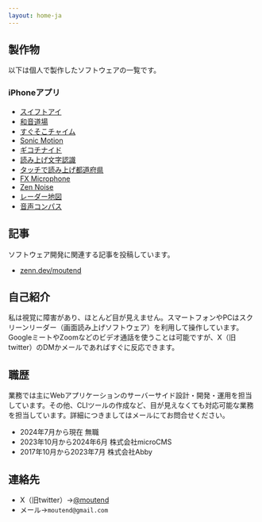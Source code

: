 ```yaml
---
layout: home-ja
---
```

## 製作物

以下は個人で製作したソフトウェアの一覧です。

### iPhoneアプリ

- [スイフトアイ](https://moutend.github.io/products/SwiftEyes/ja/)
- [和音道場](https://moutend.github.io/products/ChordDojo/ja/)
- [すぐそこチャイム](https://moutend.github.io/products/NearbyBell/ja/)
- [Sonic Motion](https://moutend.github.io/products/SonicMotion/en/)
- [ギコチナイド](https://moutend.github.io/products/GikochinaidZundamon/ja/)
- [読み上げ文字認識](https://moutend.github.io/products/AccessibleTextRecognizer/ja/)
- [タッチで読み上げ都道府県](https://moutend.github.io/products/TouchSpeechPrefecture/ja/)
- [FX Microphone](https://moutend.github.io/products/FXMicrophone/ja/)
- [Zen Noise](https://moutend.github.io/products/ZenNoise/ja/)
- [レーダー地図](https://moutend.github.io/products/RadarMap/ja/)
- [音声コンパス](https://moutend.github.io/products/TalkCompass/ja/)

## 記事

ソフトウェア開発に関連する記事を投稿しています。

- [zenn.dev/moutend](https://zenn.dev/moutend)

## 自己紹介

私は視覚に障害があり、ほとんど目が見えません。スマートフォンやPCはスクリーンリーダー（画面読み上げソフトウェア）を利用して操作しています。GoogleミートやZoomなどのビデオ通話を使うことは可能ですが、X（旧twitter）のDMかメールであればすぐに反応できます。

## 職歴

業務では主にWebアプリケーションのサーバーサイド設計・開発・運用を担当しています。その他、CLIツールの作成など、目が見えなくても対応可能な業務を担当しています。詳細につきましてはメールにてお問合せください。

- 2024年7月から現在 無職
- 2023年10月から2024年6月 株式会社microCMS
- 2017年10月から2023年7月 株式会社Abby

## 連絡先

- X（旧twitter）→[@moutend](https://twitter.com/moutend)
- メール→`moutend@gmail.com`
